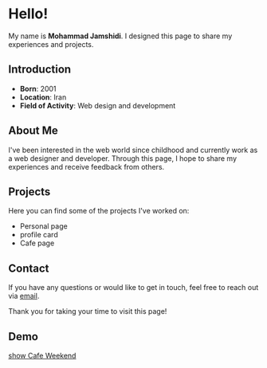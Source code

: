 # Hello!  

My name is **Mohammad Jamshidi**. I designed this page to share my experiences and projects.  

## Introduction  

- **Born**: 2001
- **Location**: Iran  
- **Field of Activity**: Web design and development  

## About Me  

I've been interested in the web world since childhood and currently work as a web designer and developer. Through this page, I hope to share my experiences and receive feedback from others.  

## Projects  

Here you can find some of the projects I've worked on:  
- Personal page
- profile card
- Cafe page

## Contact  

If you have any questions or would like to get in touch, feel free to reach out via [email](mailto:hyby1380@gmail.com).  

Thank you for taking your time to visit this page!


## Demo 
[show Cafe Weekend](https://mohmd-jam.github.io/CafeWeekend/)    
